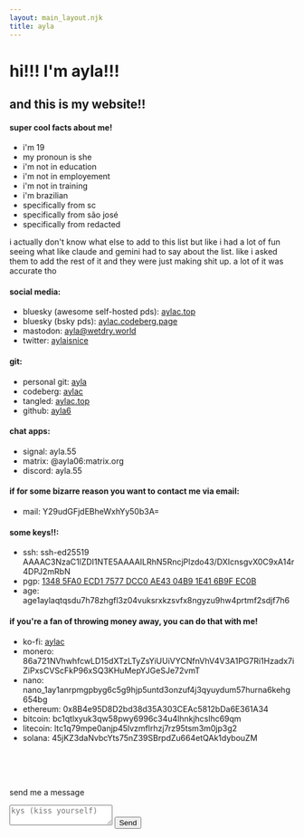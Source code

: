 ```yaml
---
layout: main_layout.njk
title: ayla
---
```

# hi!!! I'm ayla!!!
## and this is my website!!

#### super cool facts about me!
  * i'm 19
  * my pronoun is she
  * i'm not in education
  * i'm not in employement
  * i'm not in training
  * i'm brazilian
  * specifically from sc
  * specifically from são josé
  * specifically from redacted

i actually don't know what else to add to this list but like i had a lot of fun seeing what like claude and gemini had to say about the list. like i asked them to add the rest of it and they were just making shit up. a lot of it was accurate tho

#### social media:
  * bluesky (awesome self-hosted pds): [aylac.top](https://bsky.app/profile/aylac.top)
  * bluesky (bsky pds): [aylac.codeberg.page](https://bsky.app/profile/aylac.codeberg.page)
  * mastodon: <a rel="me" href="https://wetdry.world/@ayla">ayla@wetdry.world</a>
  * twitter: [aylaisnice](https://twitter.com/aylaisnice)

#### git:
  * personal git: [ayla](https://git.aylac.top/ayla)
  * codeberg: [aylac](https://codeberg.org/aylac)
  * tangled: [aylac.top](https://tangled.sh/@aylac.top)
  * github: [ayla6](https://github.com/ayla6)

#### chat apps:
  * signal: <span class="user select-all">ayla.55</span>
  * matrix: <span class="user select-all">@ayla06:matrix.org</span>
  * discord: <span class="user select-all">ayla.55</span>

#### if for some bizarre reason you want to contact me via email:
  * mail: <a class="user select-all" id="skibidi">Y29udGFjdEBheWxhYy50b3A=</a>
  <script>
    const skibidi = document.getElementById('skibidi')
    skibidi.textContent = atob(skibidi.textContent);
    skibidi.href = 'mailto:' + skibidi.textContent;
  </script>

#### some keys!!:
  * ssh: <span class="user mono select-all">ssh-ed25519 AAAAC3NzaC1lZDI1NTE5AAAAILRhN5RncjPlzdo43/DXIcnsgvX0C9xA14r4DPJ2mRbN</span>
  * pgp: <a class="user mono" href="/aataylactop.asc">1348 5FA0 ECD1 7577 DCC0 AE43 04B9 1E41 6B9F EC0B</a>
  * age: <span class="user mono select-all">age1aylaqtqsdu7h78zhgfl3z04vuksrxkzsvfx8ngyzu9hw4prtmf2sdjf7h6</span>

<h4 id="donate">if you're a fan of throwing money away, you can do that with me!</h4>

  * ko-fi: [aylac](https://ko-fi.com/aylac)
  * monero: <span class="user mono select-all">86a721NVhwhfcwLD15dXTzLTyZsYiUUiVYCNfnVhV4V3A1PG7Ri1Hzadx7iZiPxsCVScFkP96xSQ3KHuMepYJGeSJe72vmT</span>
  * nano: <span class="user mono select-all">nano_1ay1anrpmgpbyg6c5g9hjp5untd3onzuf4j3qyuydum57hurna6kehg654bg</span>
  * ethereum: <span class="user mono select-all">0x8B4e95D8D2bd38d35A303CEAc5812bDa6E361A34</span>
  * bitcoin: <span class="user mono select-all">bc1qtlxyuk3qw58pwy6996c34u4lhnkjhcslhc69qm</span>
  * litecoin: <span class="user mono select-all">ltc1q79mpe0anjp45lvzmflrhzj7rz95tsm3m0jp3g2</span>
  * solana: <span class="user mono select-all">45jKZ3daNvbcYts75nZ39SBrpdZu664etQAk1dybouZM</span>

<br/>
<br/>
<br/>

send me a message

<form id="ntfy-form">
  <textarea name="message" placeholder="kys (kiss yourself)"></textarea>
  <button type="submit">Send</button>
</form>
<script>
  document.getElementById('ntfy-form').addEventListener('submit', function(event) {
    event.preventDefault();
    const messageInput = event.target.elements.message;
    fetch('https://ntfy.aylac.top/message-to-ayla', {
      method: 'POST',
      body: messageInput.value
    });
    messageInput.value = '';
  });
</script>
